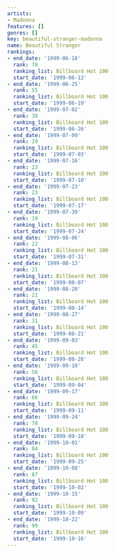 ```yaml
---
artists:
- Madonna
features: []
genres: []
key: beautiful-stranger-madonna
name: Beautiful Stranger
rankings:
- end_date: '1999-06-18'
  rank: 78
  ranking_list: Billboard Hot 100
  start_date: '1999-06-12'
- end_date: '1999-06-25'
  rank: 55
  ranking_list: Billboard Hot 100
  start_date: '1999-06-19'
- end_date: '1999-07-02'
  rank: 38
  ranking_list: Billboard Hot 100
  start_date: '1999-06-26'
- end_date: '1999-07-09'
  rank: 29
  ranking_list: Billboard Hot 100
  start_date: '1999-07-03'
- end_date: '1999-07-16'
  rank: 23
  ranking_list: Billboard Hot 100
  start_date: '1999-07-10'
- end_date: '1999-07-23'
  rank: 23
  ranking_list: Billboard Hot 100
  start_date: '1999-07-17'
- end_date: '1999-07-30'
  rank: 19
  ranking_list: Billboard Hot 100
  start_date: '1999-07-24'
- end_date: '1999-08-06'
  rank: 22
  ranking_list: Billboard Hot 100
  start_date: '1999-07-31'
- end_date: '1999-08-13'
  rank: 21
  ranking_list: Billboard Hot 100
  start_date: '1999-08-07'
- end_date: '1999-08-20'
  rank: 21
  ranking_list: Billboard Hot 100
  start_date: '1999-08-14'
- end_date: '1999-08-27'
  rank: 31
  ranking_list: Billboard Hot 100
  start_date: '1999-08-21'
- end_date: '1999-09-03'
  rank: 45
  ranking_list: Billboard Hot 100
  start_date: '1999-08-28'
- end_date: '1999-09-10'
  rank: 56
  ranking_list: Billboard Hot 100
  start_date: '1999-09-04'
- end_date: '1999-09-17'
  rank: 66
  ranking_list: Billboard Hot 100
  start_date: '1999-09-11'
- end_date: '1999-09-24'
  rank: 78
  ranking_list: Billboard Hot 100
  start_date: '1999-09-18'
- end_date: '1999-10-01'
  rank: 84
  ranking_list: Billboard Hot 100
  start_date: '1999-09-25'
- end_date: '1999-10-08'
  rank: 87
  ranking_list: Billboard Hot 100
  start_date: '1999-10-02'
- end_date: '1999-10-15'
  rank: 92
  ranking_list: Billboard Hot 100
  start_date: '1999-10-09'
- end_date: '1999-10-22'
  rank: 99
  ranking_list: Billboard Hot 100
  start_date: '1999-10-16'
---
```


